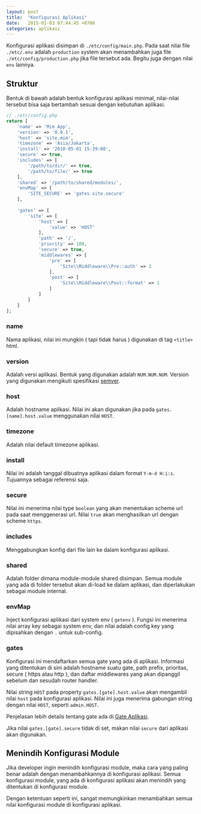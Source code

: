 ```yaml
---
layout: post
title:  "Konfigurasi Aplikasi"
date:   2015-01-03 07:44:45 +0700
categories: aplikasi
---
```


Konfigurasi aplikasi disimpan di `./etc/config/main.php`. Pada saat nilai file
`./etc/.env` adalah `production` system akan menambahkan juga file
`./etc/config/production.php` jika file tersebut ada. Begitu juga dengan nilai 
`env` lainnya.

## Struktur

Bentuk di bawah adalah bentuk konfigurasi aplikasi minimal, nilai-nilai tersebut
bisa saja bertambah sesuai dengan kebutuhan aplikasi.

```php
// ./etc/config.php
return [
    'name' => 'Mim App',
    'version' => '0.0.1',
    'host' => 'site.mim',
    'timezone' => 'Asia/Jakarta',
    'install' => '2018-05-01 15:39:00',
    'secure' => true,
    'includes' => [
        '/path/to/dir/' => true,
        '/path/to/file/' => true
    ],
    'shared' => '/path/to/shared/modules/',
    'envMap' => [
        'SITE_SECURE' => 'gates.site.secure'
    ],
    
    'gates' => [
        'site' => [
            'host' => [
                'value' => 'HOST'
            ],
            'path' => '/',
            'priority' => 100,
            'secure' => true,
            'middlewares' => [
                'pre' => [
                    'Site\\Middleware\\Pre::auth' => 1
                ],
                'post' => [
                    'Site\\Middleware\\Post::format' => 1
                ]
            ]
        ]
    ]
];
```

### name

Nama aplikasi, nilai ini mungkin ( tapi tidak harus ) digunakan di tag `<title>`
html.

### version

Adalah versi aplikasi. Bentuk yang digunakan adalah `NUM.NUM.NUM`. Version yang digunakan
mengikuti spesifikasi [semver](https://semver.org/).

### host

Adalah hostname aplikasi. Nilai ini akan digunakan jika pada `gates.[name].host.value`
menggunakan nilai `HOST`.

### timezone

Adalah nilai default timezone aplikasi.

### install

Nilai ini adalah tanggal dibuatnya aplikasi dalam format `Y-m-d H:i:s`. Tujuannya
sebagai referensi saja.

### secure

Nilai ini menerima nilai type `boolean` yang akan menentukan scheme url pada saat
menggenerasi url. Nilai `true` akan menghasilkan url dengan scheme `https`.

### includes

Menggabungkan konfig dari file lain ke dalam konfigurasi aplikasi.

### shared

Adalah folder dimana module-module shared disimpan. Semua module yang ada di folder
tersebut akan di-load ke dalam aplikasi, dan diperlakukan sebagai module internal.

### envMap

Inject konfigurasi aplikasi dari system env ( `getenv` ). Fungsi ini menerima nilai
array key sebagai system env, dan nilai adalah config key yang dipisahkan dengan `.`
untuk sub-config.

### gates

Konfigurasi ini mendaftarkan semua gate yang ada di aplikasi. Informasi yang ditentukan
di sini adalah hostname suatu gate, path prefix, prioritas, secure ( https atau http ), 
dan daftar middlewares yang akan dipanggil sebelum dan sesudah router handler.

Nilai string `HOST` pada property `gates.[gate].host.value` akan mengambil nilai `host`
pada konfigurasi aplikasi. Nilai ini juga menerima gabungan string dengan nilai
`HOST`, seperti `admin.HOST`.

Penjelasan lebih details tentang gate ada di [Gate Aplikasi](/modules/core/gates/).

Jika nilai `gates.[gate].secure` tidak di set, makan nilai `secure` dari aplikasi
akan digunakan.

## Menindih Konfigurasi Module

Jika developer ingin menindih konfigurasi module, maka cara yang paling benar adalah
dengan menambahkannya di konfigurasi aplikasi. Semua konfigurasi module, yang ada
di konfigurasi aplikasi akan menindih yang ditentukan di konfigurasi module.

Dengan ketentuan seperti ini, sangat memungkinkan menambahkan semua nilai konfigurasi
module di konfigurasi aplikasi.